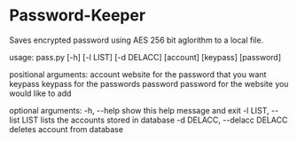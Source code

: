 # Password-Keeper

Saves encrypted password using AES 256 bit aglorithm to a local file.

usage: pass.py [-h] [-l LIST] [-d DELACC] [account] [keypass] [password]

positional arguments:
  account               website for the password that you want
  keypass               keypass for the passwords
  password              password for the website you would like to add

optional arguments:
  -h, --help            show this help message and exit
  -l LIST, --list LIST  lists the accounts stored in database
  -d DELACC, --delacc DELACC
                        deletes account from database
